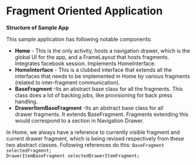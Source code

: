Fragment Oriented Application
===========================

<strong>Structure of Sample App</strong>

This sample application has following notable components:
<ul>
	<li><strong style="color: #000000; font-style: normal;">Home</strong> - This is the only activity, hosts a navigation drawer, which is the global UI for the app, and a FrameLayout that hosts fragments. Integrates facebook session. Implements HomeInterface.</li>
	<li><strong>HomeInterface</strong> - This is a clubbed interface that extends all the interfaces that needs to be implemented in Home by various fragments (related to inter-fragment communication).</li>
	<li><strong>BaseFragment </strong>-Its an abstract base class for all the fragments. This class does a lot of backing jobs, like provisioning for back press handling.</li>
	<li><strong>DrawerItemBaseFragment </strong>-Its an abstract base class for all drawer fragments. It extends BaseFragment. Fragments extending this would correspond to a section in Navigation Drawer.</li>
</ul>
In Home, we always have a reference to currently visible fragment and current drawer fragment, which is being revised respectively from these two abstract classes. Following references do this:
<code>BaseFragment selectedFragment;</code><br>
<code>DrawerItemBaseFragment selectedDrawerItemFragment;</code>
